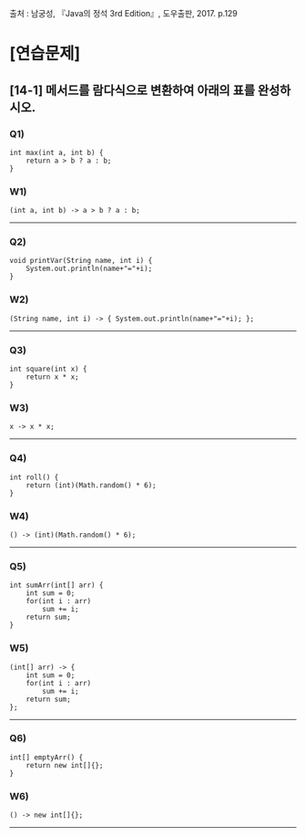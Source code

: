 출처 : 남궁성, 『Java의 정석 3rd Edition』, 도우출판, 2017. p.129

# [연습문제]
## [14-1] 메서드를 람다식으로 변환하여 아래의 표를 완성하시오.
### Q1) 
```  
int max(int a, int b) {
	return a > b ? a : b; 
}
```
### W1) 
```  
(int a, int b) -> a > b ? a : b;
```
----
### Q2) 
```  
void printVar(String name, int i) {
	System.out.println(name+"="+i);
}
```
### W2) 
```  
(String name, int i) -> { System.out.println(name+"="+i); };
```
----
### Q3) 
```  
int square(int x) {
	return x * x;
}
```
### W3) 
```  
x -> x * x;
```
----
### Q4) 
```  
int roll() {
	return (int)(Math.random() * 6);
}
```
### W4) 
```  
() -> (int)(Math.random() * 6);
```
----
### Q5) 
```  
int sumArr(int[] arr) {
	int sum = 0;
	for(int i : arr)
		sum += i;
	return sum;
}
```
### W5) 
```  
(int[] arr) -> {
    int sum = 0;
    for(int i : arr)
        sum += i;
    return sum;
};
```
----
### Q6) 
```  
int[] emptyArr() {
	return new int[]{};
}
```
### W6) 
```  
() -> new int[]{};
```
----
